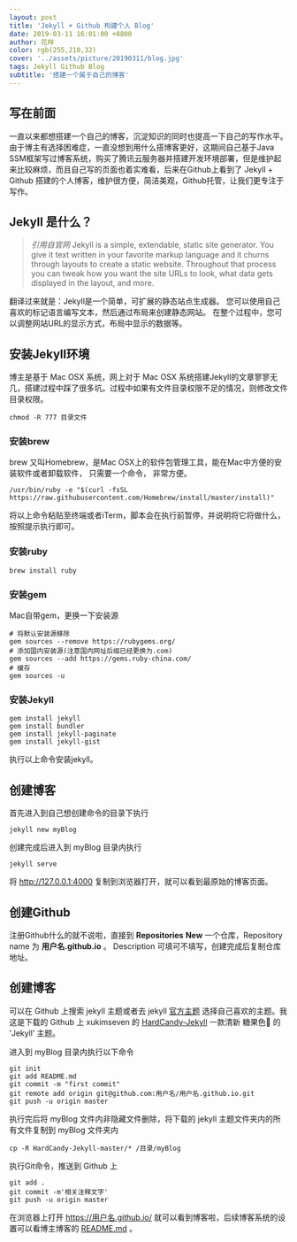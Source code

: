 ```yaml
---
layout: post
title: 'Jekyll + Github 构建个人 Blog'
date: 2019-03-11 16:01:00 +0800
author: 花样
color: rgb(255,210,32)
cover: '../assets/picture/20190311/blog.jpg'
tags: Jekyll Github Blog
subtitle: '搭建一个属于自己的博客'
---
```

## 写在前面

一直以来都想搭建一个自己的博客，沉淀知识的同时也提高一下自己的写作水平。由于博主有选择困难症，一直没想到用什么搭博客更好，这期间自己基于Java SSM框架写过博客系统，购买了腾讯云服务器并搭建开发环境部署，但是维护起来比较麻烦，而且自己写的页面也着实难看，后来在Github上看到了 Jekyll + Github 搭建的个人博客，维护很方便，简洁美观，Github托管，让我们更专注于写作。

## Jekyll 是什么？

> _引用自官网_
> Jekyll is a simple, extendable, static site generator. You give it text written in your favorite markup language and it churns through layouts to create a static website. Throughout that process you can tweak how you want the site URLs to look, what data gets displayed in the layout, and more.

翻译过来就是：Jekyll是一个简单，可扩展的静态站点生成器。 您可以使用自己喜欢的标记语言编写文本，然后通过布局来创建静态网站。 在整个过程中，您可以调整网站URL的显示方式，布局中显示的数据等。

## 安装Jekyll环境

博主是基于 Mac OSX 系统，网上对于 Mac OSX 系统搭建Jekyll的文章寥寥无几，搭建过程中踩了很多坑。过程中如果有文件目录权限不足的情况，则修改文件目录权限。

```
chmod -R 777 目录文件
```

### 安装brew

brew 又叫Homebrew，是Mac OSX上的软件包管理工具，能在Mac中方便的安装软件或者卸载软件， 只需要一个命令， 非常方便。

```
/usr/bin/ruby -e "$(curl -fsSL https://raw.githubusercontent.com/Homebrew/install/master/install)"
```


将以上命令粘贴至终端或者iTerm，脚本会在执行前暂停，并说明将它将做什么，按照提示执行即可。

### 安装ruby

```
brew install ruby
```

### 安装gem

Mac自带gem，更换一下安装源

```
# 将默认安装源移除
gem sources --remove https://rubygems.org/
# 添加国内安装源(注意国内网址后缀已经更换为.com)
gem sources --add https://gems.ruby-china.com/
# 缓存
gem sources -u 
```

### 安装Jekyll

```
gem install jekyll
gem install bundler
gem install jekyll-paginate
gem install jekyll-gist
```
执行以上命令安装jekyll。

## 创建博客

首先进入到自己想创建命令的目录下执行

```
jekyll new myBlog
```

创建完成后进入到 myBlog 目录内执行

```
jekyll serve
```

将 http://127.0.0.1:4000 复制到浏览器打开，就可以看到最原始的博客页面。

## 创建Github

注册Github什么的就不说啦，直接到 **Repositories** **New** 一个仓库，Repository name 为 **用户名.github.io** 。
Description 可填可不填写，创建完成后复制仓库地址。

## 创建博客

可以在 Github 上搜索 jekyll 主题或者去 jekyll [官方主题](http://jekyllthemes.org/) 选择自己喜欢的主题。我这是下载的 Github 上 xukimseven 的 [HardCandy-Jekyll](https://github.com/xukimseven/HardCandy-Jekyll) 一款清新 糖果色🍬 的 ‘Jekyll’ 主题。

进入到 myBlog 目录内执行以下命令

```
git init
git add README.md
git commit -m "first commit"
git remote add origin git@github.com:用户名/用户名.github.io.git
git push -u origin master
```

执行完后将 myBlog 文件内非隐藏文件删除，将下载的 jekyll 主题文件夹内的所有文件复制到 myBlog 文件夹内

```
cp -R HardCandy-Jekyll-master/* /目录/myBlog
```
 
执行Git命令，推送到 Github 上

```
git add .
git commit -m'相关注释文字'
git push -u origin master
```

在浏览器上打开 https://用户名.github.io/ 就可以看到博客啦，后续博客系统的设置可以看博主博客的 [README.md](https://github.com/fengfl/fengfl.github.io) 。